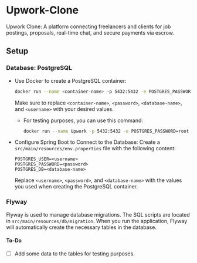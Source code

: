 # Upwork-Clone
Upwork Clone: A platform connecting freelancers and clients for job postings, proposals, real-time chat, and secure payments via escrow.

## Setup
### Database: PostgreSQL
- Use Docker to create a PostgreSQL container:
    ```bash
    docker run --name <container-name> -p 5432:5432 -e POSTGRES_PASSWORD=<password> -e POSTGRES_DB=<database-name> -e POSTGRES_USER=<username> -d postgres
    ```
  Make sure to replace `<container-name>`, `<password>`, `<database-name>`, and `<username>` with your desired values.
  - For testing purposes, you can use this command:
    ```bash
    docker run --name Upwork -p 5432:5432 -e POSTGRES_PASSWORD=root -e POSTGRES_DB=upwork -e POSTGRES_USER=postgres -d postgres
    ```

- Configure Spring Boot to Connect to the Database:
   Create a `src/main/resources/env.properties` file with the following content:
    ```properties
   POSTGRES_USER=<username>
   POSTGRES_PASSWORD=<password>
   POSTGRES_DB=<database-name>
    ```
    Replace `<username>`, `<password>`, and `<database-name>` with the values you used when creating the PostgreSQL container.

### Flyway
Flyway is used to manage database migrations. The SQL scripts are located in `src/main/resources/db/migration`.
When you run the application, Flyway will automatically create the necessary tables in the database.
#### To-Do
- [ ] Add some data to the tables for testing purposes.

